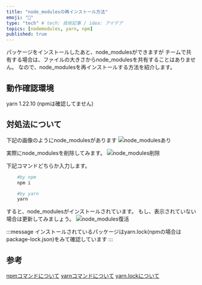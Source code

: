 ```yaml
---
title: "node_modulesの再インストール方法"
emoji: "🌳"
type: "tech" # tech: 技術記事 / idea: アイデア
topics: [nodemodules, yarn, npm]
published: true
---
```


パッケージをインストールしたあと、node_modulesができますが
チームで共有する場合は、ファイルの大きさからnode_modulesを共有することはありません。
なので、node_modulesを再インストールする方法を紹介します。

## 動作確認環境

yarn 1.22.10
(npmは確認してません)

## 対処法について

下記の画像のようにnode_modulesがあります
![node_modulesあり](https://gyazo.com/15f06fe4bd1b7dd8033bde95b5b7ba6a.png)

実際にnode_modulesを削除してみます。
![node_modules削除](https://gyazo.com/8743c8de9d348d7d000ee1c4f706a1eb.png)

下記コマンドどちらか入力します。

```bash
    #by npm
    npm i

    #by yarn
    yarn
```

すると、node_modulesがインストールされています。
もし、表示されていない場合は更新してみましょう。
![node_modules復活](https://gyazo.com/a98905dd6c4c776df42295b5e9e9f1f6.png)

:::message
インストールされているパッケージはyarn.lock(npmの場合はpackage-lock.json)をみて確認しています
:::

## 参考

[npmコマンドについて](https://docs.npmjs.com/cli/v7/commands/npm-install)
[yarnコマンドについて](https://classic.yarnpkg.com/en/docs/usage)
[yarn.lockについて](https://classic.yarnpkg.com/en/docs/yarn-lock/)